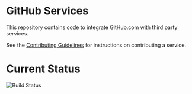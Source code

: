 GitHub Services
===============

This repository contains code to integrate GitHub.com with third party services.

See the [Contributing Guidelines](https://github.com/github/github-services/blob/master/CONTRIBUTING.md)
for instructions on contributing a service.

Current Status
==============
![Build Status](https://travis-ci.org/github/github-services.svg)
